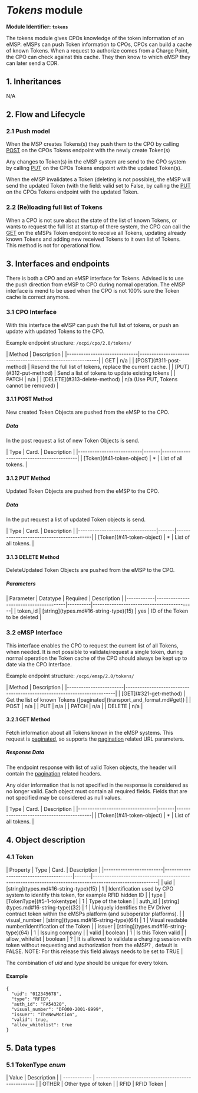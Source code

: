 # _Tokens_ module

**Module Identifier: `tokens`**

The tokens module gives CPOs knowledge of the token information of an eMSP.
eMSPs can push Token information to CPOs, CPOs can build a cache of known Tokens.
When a request to authorize comes from a Charge Point, the CPO can check against this cache. 
They then know to which eMSP they can later send a CDR. 


## 1. Inheritances

N/A


## 2. Flow and Lifecycle

### 2.1 Push model

When the MSP creates Tokens(s) they push them to the CPO by calling [POST](#311-post-method) on the CPOs
Tokens endpoint with the newly create Token(s)

Any changes to Token(s) in the eMSP system are send to the CPO system by calling [PUT](#312-put-method)
on the CPOs Tokens endpoint with the updated Token(s).

When the eMSP invalidates a Token (deleting is not possible), 
the eMSP will send the updated Token (with the field: valid set to False, by calling the [PUT](#312-put-method)
on the CPOs Tokens endpoint with the updated Token. 


### 2.2 (Re)loading full list of Tokens

When a CPO is not sure about the state of the list of known Tokens, or wants to request the full 
list at startup of there system, the CPO can call the [GET](#321-get-method) on the eMSPs Token endpoint to receive
all Tokens, updating already known Tokens and adding new received Tokens to it own list of Tokens.
This method is not for operational flow.


## 3. Interfaces and endpoints

There is both a CPO and an eMSP interface for Tokens. Advised is to use the push direction from eMSP to CPO during normal operation.
The eMSP interface is mend to be used when the CPO is not 100% sure the Token cache is correct anymore.


### 3.1 CPO Interface

With this interface the eMSP can push the full list of tokens, or push an update with updated Tokens to the CPO.

Example endpoint structure: `/ocpi/cpo/2.0/tokens/`

<div><!-- ---------------------------------------------------------------------------- --></div>
| Method                       | Description                                                |
|------------------------------|------------------------------------------------------------|
| GET                          | n/a                                                        |
| [POST](#311-post-method)     | Resend the full list of tokens, replace the current cache. |
| [PUT](#312-put-method)       | Send a list of tokens to update existing tokens            |
| PATCH                        | n/a                                                        |
| [DELETE](#313-delete-method) | n/a (Use PUT, Tokens cannot be removed)                    |
<div><!-- ---------------------------------------------------------------------------- --></div>

#### 3.1.1 __POST__ Method

New created Token Objects are pushed from the eMSP to the CPO. 

##### Data

In the post request a list of new Token Objects is send.

<div><!-- ---------------------------------------------------------------------------- --></div>
| Type                      | Card. | Description                              |
|---------------------------|-------|------------------------------------------|
| [Token](#41-token-object) | *     | List of all tokens.                      |
<div><!-- ---------------------------------------------------------------------------- --></div>


#### 3.1.2 __PUT__ Method

Updated Token Objects are pushed from the eMSP to the CPO. 

##### Data

In the put request a list of updated Token objects is send.

<div><!-- ---------------------------------------------------------------------------- --></div>
| Type                            | Card. | Description                              |
|---------------------------------|-------|------------------------------------------|
| [Token](#41-token-object)       | *     | List of all tokens.                      |
<div><!-- ---------------------------------------------------------------------------- --></div>


#### 3.1.3 __DELETE__ Method

DeleteUpdated Token Objects are pushed from the eMSP to the CPO. 

##### Parameters

<div><!-- ---------------------------------------------------------------------------- --></div>
| Parameter  | Datatype                              | Required | Description                               |
|------------|---------------------------------------|----------|-------------------------------------------|
| token_id   | [string](types.md#16-string-type)(15) | yes      | ID of the Token to be deleted             |
<div><!-- ---------------------------------------------------------------------------- --></div>


### 3.2 eMSP Interface

This interface enables the CPO to request the current list of all Tokens, when needed.
It is not possible to validate/request a single token, during normal operation the Token cache of the CPO should always
be kept up to date via the CPO Interface.

Example endpoint structure: `/ocpi/emsp/2.0/tokens/`


<div><!-- ---------------------------------------------------------------------------- --></div>
| Method                 | Description                                                             |
|------------------------|-------------------------------------------------------------------------|
| [GET](#321-get-method) | Get the list of known Tokens ([paginated](transport_and_format.md#get)) |
| POST                   | n/a                                                                     |
| PUT                    | n/a                                                                     |
| PATCH                  | n/a                                                                     |
| DELETE                 | n/a                                                                     |
<div><!-- ---------------------------------------------------------------------------- --></div>



#### 3.2.1 __GET__ Method

Fetch information about all Tokens known in the eMSP systems.
This request is [paginated](transport_and_format.md#get), so supports the [pagination](transport_and_format.md#paginated-request) related URL parameters.


##### Response Data

The endpoint response with list of valid Token objects, the header will contain the [pagination](transport_and_format.md#paginated-response) related headers. 

Any older information that is not specified in the response is considered as no longer valid.
Each object must contain all required fields. Fields that are not specified may be considered as null values.


<div><!-- ---------------------------------------------------------------------------- --></div>
| Type                            | Card. | Description                              |
|---------------------------------|-------|------------------------------------------|
| [Token](#41-token-object)       | *     | List of all tokens.                      |
<div><!-- ---------------------------------------------------------------------------- --></div>



## 4. Object description

### 4.1 Token

<div><!-- ---------------------------------------------------------------------------- --></div>
| Property                | Type                                  | Card. | Description                                                                                             |
|-------------------------|---------------------------------------|-------|---------------------------------------------------------------------------------------------------------|
| uid                     | [string](types.md#16-string-type)(15) | 1     | Identification used by CPO system to identify this token, for example RFID hidden ID                    |
| type                    | [TokenType](#5-1-tokentype)           | 1     | Type of the token                                                                                       |
| auth_id                 | [string](types.md#16-string-type)(32) | 1     | Uniquely identifies the EV Driver contract token within the eMSPs platform (and suboperator platforms). |
| visual_number           | [string](types.md#16-string-type)(64) | 1     | Visual readable number/identification of the Token                                                      |
| issuer                  | [string](types.md#16-string-type)(64) | 1     | Issuing company                                                                                         |
| valid                   | boolean                               | 1     | Is this Token valid                                                                                     |
| allow_whitelist         | boolean                               | ?     | It is allowed to validate a charging session with token without requesting and authorization from the eMSP? , default is FALSE. NOTE: For this release this field always needs to be set to TRUE |
<div><!-- ---------------------------------------------------------------------------- --></div>

The combination of _uid_ and _type_ should be unique for every token.


#### Example

```
{
  "uid": "012345678",
  "type": "RFID",
  "auth_id": "FA54320",
  "visual_number": "DF000-2001-8999",
  "issuer": "TheNewMotion",
  "valid": true,
  "allow_whitelist": true
}
```


## 5. Data types

### 5.1 TokenType *enum*

<div><!-- ---------------------------------------------------------------------------- --></div>
| Value        | Description                                          |
| ------------ | ---------------------------------------------------- |
| OTHER        | Other type of token                                  |
| RFID         | RFID Token                                           |
<div><!-- ---------------------------------------------------------------------------- --></div>
